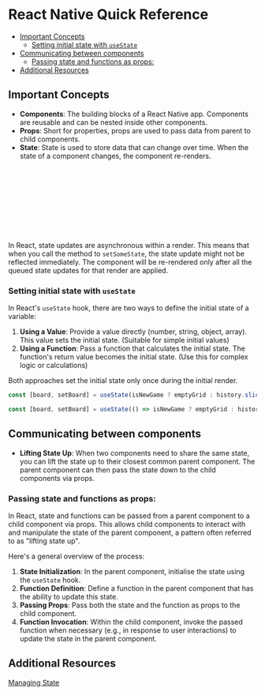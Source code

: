 # React Native Quick Reference
<!-- TOC -->

- [Important Concepts](#important-concepts)
    - [Setting initial state with `useState`](#setting-initial-state-with-usestate)
- [Communicating between components](#communicating-between-components)
    - [Passing state and functions as props:](#passing-state-and-functions-as-props)
- [Additional Resources](#additional-resources)

<!-- /TOC -->

<a id="markdown-important-concepts" name="important-concepts"></a>

## Important Concepts

- **Components**: The building blocks of a React Native app. Components are reusable and
  can be nested inside other components.
- **Props**: Short for properties, props are used to pass data from parent to child
  components.
- **State**: State is used to store data that can change over time. When the state of a
  component changes, the component re-renders.

<div class="bx info-light bdr-3 rounded-1 flex va-c">
    <svg class="icon wh-4 fs0 mr-2"><use xlink:href="/svg/naykel-ui.svg#information-circle"></use></svg>
    <div>In React, state updates are asynchronous within a render. This means that when you call the method to <code>setSomeState</code>, the state update might not be reflected immediately. The component will be re-rendered only after all the queued state updates for that render are applied.</div>
</div>


<a id="markdown-setting-initial-state-with-usestate" name="setting-initial-state-with-usestate"></a>

### Setting initial state with `useState`

In React's `useState` hook, there are two ways to define the initial state of a
variable:

1. **Using a Value**: Provide a value directly (number, string, object, array). This
value sets the initial state. (Suitable for simple initial values)
2. **Using a Function**: Pass a function that calculates the initial state. The
function's return value becomes the initial state. (Use this for complex logic or
calculations)

Both approaches set the initial state only once during the initial render.


```js
const [board, setBoard] = useState(isNewGame ? emptyGrid : history.slice(-1)[0]);
```

```js
const [board, setBoard] = useState(() => isNewGame ? emptyGrid : history.slice(-1)[0]);
```

<a id="markdown-communicating-between-components" name="communicating-between-components"></a>

## Communicating between components

- **Lifting State Up**: When two components need to share the same state, you can lift the
  state up to their closest common parent component. The parent component can then pass
  the state down to the child components via props.



<a id="markdown-passing-state-and-functions-as-props" name="passing-state-and-functions-as-props"></a>

### Passing state and functions as props:

In React, state and functions can be passed from a parent component to a child component
via props. This allows child components to interact with and manipulate the state of the
parent component, a pattern often referred to as "lifting state up".

Here's a general overview of the process:

1. **State Initialization**: In the parent component, initialise the state using the
   `useState` hook.
2. **Function Definition**: Define a function in the parent component that has the
   ability to update this state.
3. **Passing Props**: Pass both the state and the function as props to the child
   component.
4. **Function Invocation**: Within the child component, invoke the passed function when
   necessary (e.g., in response to user interactions) to update the state in the parent
   component.





<a id="markdown-additional-resources" name="additional-resources"></a>

## Additional Resources



<a href="https://react.dev/learn/managing-state" target="blank">Managing State</a>
